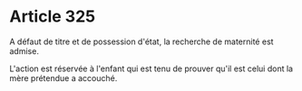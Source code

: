 # Article 325

<p>A défaut de titre et de possession d'état, la recherche de maternité est admise.</p><p>L'action est réservée à l'enfant qui est tenu de prouver qu'il est celui dont la mère prétendue a accouché.</p>